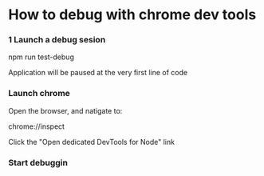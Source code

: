 # How to debug with chrome dev tools


### 1 Launch a debug sesion

npm run test-debug

Application will be paused at the very first line of code

### Launch chrome

Open the browser, and natigate to:

chrome://inspect

Click the "Open dedicated DevTools for Node" link

### Start debuggin